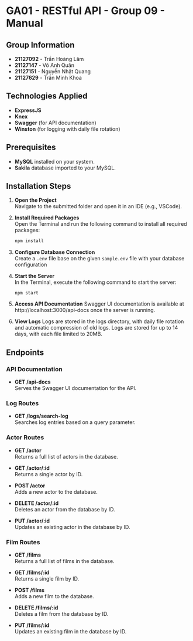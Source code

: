 # GA01 - RESTful API - Group 09 - Manual

## Group Information
- **21127092** - Trần Hoàng Lâm
- **21127147** - Võ Anh Quân
- **21127151** - Nguyễn Nhật Quang
- **21127629** - Trần Minh Khoa

## Technologies Applied
- **ExpressJS**
- **Knex**
- **Swagger** (for API documentation)
- **Winston** (for logging with daily file rotation)

## Prerequisites
- **MySQL** installed on your system.
- **Sakila** database imported to your MySQL.

## Installation Steps

1. **Open the Project**  
   Navigate to the submitted folder and open it in an IDE (e.g., VSCode).

2. **Install Required Packages**  
   Open the Terminal and run the following command to install all required packages:
   ```bash
   npm install
   ```

3. **Configure Database Connection**  
   Create a `.env` file base on the given `sample.env` file with your database configuration

4. **Start the Server**  
   In the Terminal, execute the following command to start the server:
   ```
   npm start
   ```
5. **Access API Documentation**
  Swagger UI documentation is available at http://localhost:3000/api-docs once the server is running.

6. **View Logs**
  Logs are stored in the logs directory, with daily file rotation and automatic compression of old logs. Logs are stored for up to 14 days, with each file limited to 20MB.

## Endpoints

### API Documentation
- **GET /api-docs**  
  Serves the Swagger UI documentation for the API.

### Log Routes
- **GET /logs/search-log**  
  Searches log entries based on a query parameter.

### Actor Routes
- **GET /actor**  
  Returns a full list of actors in the database.

- **GET /actor/:id**  
  Returns a single actor by ID.

- **POST /actor**  
  Adds a new actor to the database.

- **DELETE /actor/:id**  
  Deletes an actor from the database by ID.

- **PUT /actor/:id**  
  Updates an existing actor in the database by ID.

### Film Routes
- **GET /films**  
  Returns a full list of films in the database.

- **GET /films/:id**  
  Returns a single film by ID.

- **POST /films**  
  Adds a new film to the database.

- **DELETE /films/:id**  
  Deletes a film from the database by ID.

- **PUT /films/:id**  
  Updates an existing film in the database by ID.
